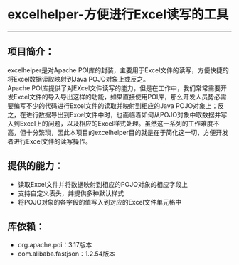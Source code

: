 # excelhelper-方便进行Excel读写的工具
---  
## 项目简介：
excelhelper是对Apache POI库的封装，主要用于Excel文件的读写，方便快捷的将Excel数据读取映射到Java POJO对象上或反之。   
Apache POI库提供了对EXcel文件读写的能力，但是在工作中，我们常常需要开发Excel文件的导入导出这样的功能，如果直接使用POI库，那么开发人员势必需要编写不少的代码进行Excel文件的读取并映射到相应的Java POJO对象上；反之，在进行数据导出到Excel文件中时，也面临着如何从POJO对象中取数据并写入到Excel上的问题，以及相应的Excel样式处理。虽然这一系列的工作难度不高，但十分繁琐，因此本项目的excelhelper目的就是在于简化这一切，方便开发者进行Excel文件的读写操作。   
## 提供的能力：  
+ 读取Excel文件并将数据映射到相应的POJO对象的相应字段上
+ 支持自定义表头，并提供多种默认样式
+ 将POJO对象的各字段的值写入到对应的Excel文件单元格中
## 库依赖：
+ org.apache.poi：3.17版本
+ com.alibaba.fastjson：1.2.54版本
